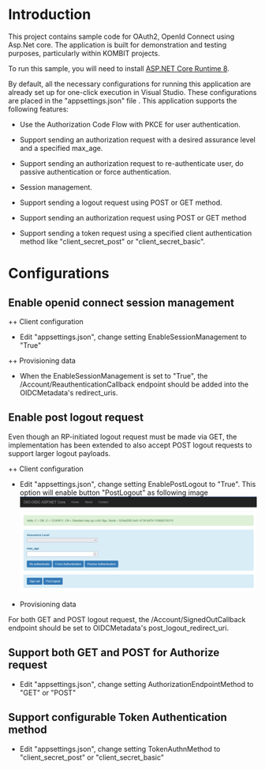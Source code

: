 # Introduction
This project contains sample code for OAuth2, OpenId Connect using Asp.Net core. The application is built for demonstration and testing purposes, particularly within KOMBIT projects.

To run this sample, you will need to install [ASP.NET Core Runtime 8](https://dotnet.microsoft.com/en-us/download/dotnet/thank-you/runtime-aspnetcore-8.0.15-windows-hosting-bundle-installer).

By default, all the necessary configurations for running this application are already set up for one-click execution in Visual Studio. These configurations are placed in the "appsettings.json" file . This application supports the following features:

- Use the Authorization Code Flow with PKCE for user authentication.

- Support sending an authorization request with a desired assurance level and a specified max_age.

- Support sending an authorization request to re-authenticate user, do passive authentication or force authentication.

- Session management.

- Support sending a logout request using POST or GET method.

- Support sending an authorization request using POST or GET method

- Support sending a token request using a specified client authentication method like "client_secret_post" or "client_secret_basic".

# Configurations

## Enable openid connect session management

++ Client configuration
- Edit "appsettings.json", change setting EnableSessionManagement to "True"

++ Provisioning data
- When the EnableSessionManagement is set to "True", the /Account/ReauthenticationCallback endpoint should be added into the OIDCMetadata's redirect_uris.

## Enable post logout request
Even though an RP-initiated logout request must be made via GET, the implementation has been extended to also accept POST logout requests to support larger logout payloads. 

++ Client configuration
- Edit "appsettings.json", change setting EnablePostLogout to "True". This option will enable button "PostLogout" as following image
![post logout](Images/postlogout.png)

- Provisioning data

For both GET and POST logout request, the /Account/SignedOutCallback endpoint should be set to OIDCMetadata's post_logout_redirect_uri.

## Support both GET and POST for Authorize request

- Edit "appsettings.json", change setting AuthorizationEndpointMethod to "GET" or "POST"

## Support configurable Token Authentication method

- Edit "appsettings.json", change setting TokenAuthnMethod to "client_secret_post" or "client_secret_basic"


